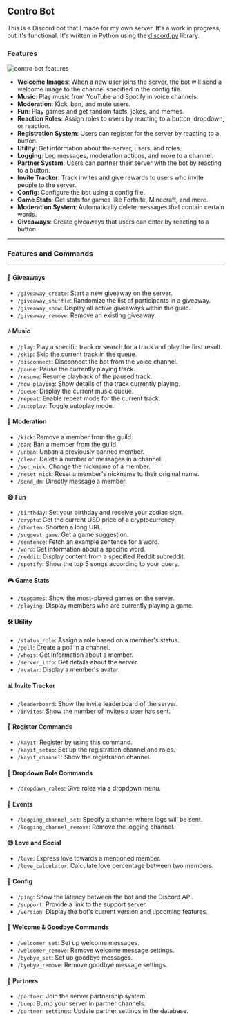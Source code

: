 ## Contro Bot

This is a Discord bot that I made for my own server. It's a work in progress, but it's functional. It's written in Python using the [discord.py](https://discordpy.readthedocs.io/en/stable/index.html) library.

### Features

![contro bot features](https://i.imgur.com/yVG7wtx.jpeg)

- **Welcome Images**: When a new user joins the server, the bot will send a welcome image to the channel specified in the config file.
- **Music**: Play music from YouTube and Spotify in voice channels.
- **Moderation**: Kick, ban, and mute users.
- **Fun**: Play games and get random facts, jokes, and memes.
- **Reaction Roles**: Assign roles to users by reacting to a button, dropdown, or reaction.
- **Registration System**: Users can register for the server by reacting to a button.
- **Utility**: Get information about the server, users, and roles.
- **Logging**: Log messages, moderation actions, and more to a channel.
- **Partner System**: Users can partner their server with the bot by reacting to a button.
- **Invite Tracker**: Track invites and give rewards to users who invite people to the server.
- **Config**: Configure the bot using a config file.
- **Game Stats**: Get stats for games like Fortnite, Minecraft, and more.
- **Moderation System**: Automatically delete messages that contain certain words.
- **Giveaways**: Create giveaways that users can enter by reacting to a button.


---

### Features and Commands

---

#### 🎉 **Giveaways**
- `/giveaway_create`: Start a new giveaway on the server.
- `/giveaway_shuffle`: Randomize the list of participants in a giveaway.
- `/giveaway_show`: Display all active giveaways within the guild.
- `/giveaway_remove`: Remove an existing giveaway.

#### 🎶 **Music**
- `/play`: Play a specific track or search for a track and play the first result.
- `/skip`: Skip the current track in the queue.
- `/disconnect`: Disconnect the bot from the voice channel.
- `/pause`: Pause the currently playing track.
- `/resume`: Resume playback of the paused track.
- `/now_playing`: Show details of the track currently playing.
- `/queue`: Display the current music queue.
- `/repeat`: Enable repeat mode for the current track.
- `/autoplay`: Toggle autoplay mode.

#### 👮 **Moderation**
- `/kick`: Remove a member from the guild.
- `/ban`: Ban a member from the guild.
- `/unban`: Unban a previously banned member.
- `/clear`: Delete a number of messages in a channel.
- `/set_nick`: Change the nickname of a member.
- `/reset_nick`: Reset a member's nickname to their original name.
- `/send_dm`: Directly message a member.

#### 😄 **Fun**
- `/birthday`: Set your birthday and receive your zodiac sign.
- `/crypto`: Get the current USD price of a cryptocurrency.
- `/shorten`: Shorten a long URL.
- `/suggest_game`: Get a game suggestion.
- `/sentence`: Fetch an example sentence for a word.
- `/word`: Get information about a specific word.
- `/reddit`: Display content from a specified Reddit subreddit.
- `/spotify`: Show the top 5 songs according to your query.

#### 🎮 **Game Stats**
- `/topgames`: Show the most-played games on the server.
- `/playing`: Display members who are currently playing a game.

#### 🛠️ **Utility**
- `/status_role`: Assign a role based on a member's status.
- `/poll`: Create a poll in a channel.
- `/whois`: Get information about a member.
- `/server_info`: Get details about the server.
- `/avatar`: Display a member's avatar.

#### 📊 **Invite Tracker**
- `/leaderboard`: Show the invite leaderboard of the server.
- `/invites`: Show the number of invites a user has sent.

#### 📝 **Register Commands**
- `/kayıt`: Register by using this command.
- `/kayıt_setup`: Set up the registration channel and roles.
- `/kayıt_channel`: Show the registration channel.
  
#### 💬 **Dropdown Role Commands**
- `/dropdown_roles`: Give roles via a dropdown menu.
  
#### 📝 **Events**
- `/logging_channel_set`: Specify a channel where logs will be sent.
- `/logging_channel_remove`: Remove the logging channel.

#### 😍 **Love and Social**
- `/love`: Express love towards a mentioned member.
- `/love_calculator`: Calculate love percentage between two members.

#### 🔄 **Config**
- `/ping`: Show the latency between the bot and the Discord API.
- `/support`: Provide a link to the support server.
- `/version`: Display the bot's current version and upcoming features.

#### 👋 **Welcome & Goodbye Commands**
- `/welcomer_set`: Set up welcome messages.
- `/welcomer_remove`: Remove welcome message settings.
- `/byebye_set`: Set up goodbye messages.
- `/byebye_remove`: Remove goodbye message settings.

#### 🤝 **Partners**
- `/partner`: Join the server partnership system.
- `/bump`: Bump your server in partner channels.
- `/partner_settings`: Update partner settings in the database.

